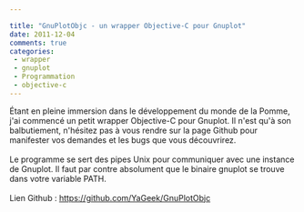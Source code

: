 ```yaml
---

title: "GnuPlotObjc - un wrapper Objective-C pour Gnuplot"
date: 2011-12-04
comments: true
categories:
 - wrapper
 - gnuplot
 - Programmation
 - objective-c
---
```


<div class='post'>
<div dir="ltr" style="text-align: left;" trbidi="on">Étant en pleine immersion dans le développement du monde de la Pomme, j'ai commencé un petit wrapper Objective-C pour Gnuplot. Il n'est qu'à son balbutiement, n'hésitez pas à vous rendre sur la page Github pour manifester vos demandes et les bugs que vous découvrirez.<br /><br />Le programme se sert des pipes Unix pour communiquer avec une instance de Gnuplot. Il faut par contre absolument que le binaire gnuplot se trouve dans votre variable PATH.<br /><br />Lien Github :&nbsp;<a href="https://github.com/YaGeek/GnuPlotObjc">https://github.com/YaGeek/GnuPlotObjc</a></div></div>
